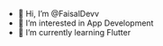 - 👋 Hi, I’m @FaisalDevv
- 👀 I’m interested in App Development
- 🌱 I’m currently learning Flutter

<!---
FaisalDevv/FaisalDevv is a ✨ special ✨ repository because its `README.md` (this file) appears on your GitHub profile.
You can click the Preview link to take a look at your changes.
--->
